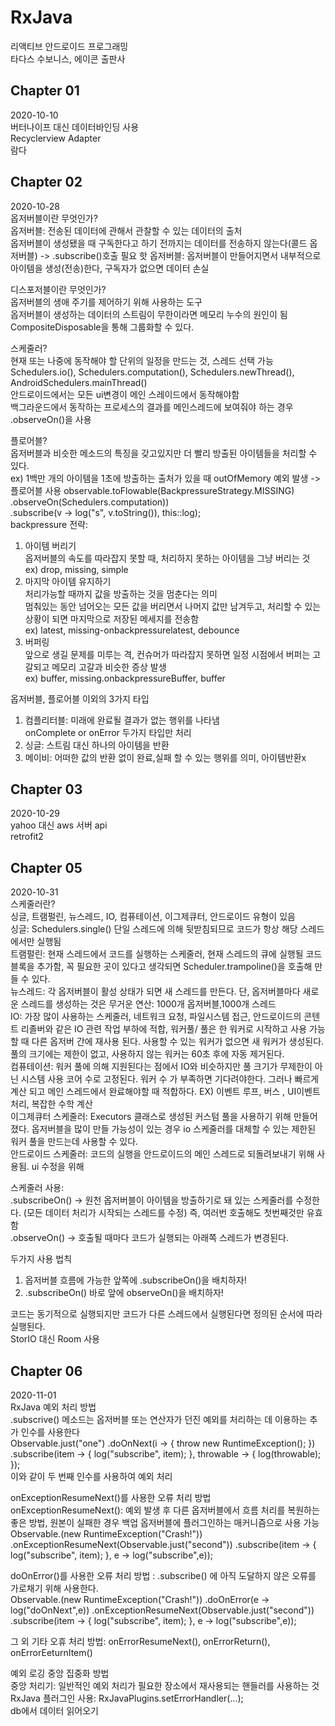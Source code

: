 # RxJava
리액티브 안드로이드 프로그래밍  
타다스 수보니스, 에이콘 출판사  

## Chapter 01  
2020-10-10  
버터나이프 대신 데이터바인딩 사용  
Recyclerview Adapter  
람다  

## Chapter 02  
2020-10-28  
옵저버블이란 무엇인가?  
옵저버블: 전송된 데이터에 관해서 관찰할 수 있는 데이터의 출처  
옵저버블이 생성됐을 때 구독한다고 하기 전까지는 데이터를 전송하지 않는다(콜드 옵저버블) -> .subscribe()호출 필요 
핫 옵저버블: 옵저버블이 만들어지면서 내부적으로 아이템을 생성(전송)한다, 구독자가 없으면 데이터 손실  

디스포저블이란 무엇인가?  
옵저버블의 생애 주기를 제어하기 위해 사용하는 도구  
옵저버블이 생성하는 데이터의 스트림이 무한이라면 메모리 누수의 원인이 됨  
CompositeDisposable을 통해 그룹화할 수 있다.  

스케줄러?  
현재 또는 나중에 동작해야 할 단위의 일정을 만드는 것, 스레드 선택 가능  
Schedulers.io(), Schedulers.computation(), Schedulers.newThread(), AndroidSchedulers.mainThread()  
안드로이드에서는 모든 ui변경이 메인 스레이드에서 동작해야함  
백그라운드에서 동작하는 프로세스의 결과를 메인스레드에 보여줘야 하는 경우 .observeOn()을 사용  

플로어블?  
옵저버블과 비슷한 메소드의 특징을 갖고있지만 더 빨리 방출된 아이템들을 처리할 수 있다.  
ex) 1백만 개의 아이템을 1초에 방출하는 출처가 있을 때 outOfMemory 예외 발생 -> 플로어블 사용
observable.toFlowable(BackpressureStrategy.MISSING)  
          .observeOn(Schedulers.computation))  
          .subscribe(v -> log("s", v.toString()), this::log);  
backpressure 전략:  
1. 아이템 버리기  
옵저버블의 속도를 따라잡지 못할 때, 처리하지 못하는 아이템을 그냥 버리는 것  
ex) drop, missing, simple  
2. 마지막 아이템 유지하기  
처리가능할 때까지 값을 방출하는 것을 멈춘다는 의미  
멈춰있는 동안 넘어오는 모든 값을 버리면서 나머지 값만 남겨두고, 처리할 수 있는 상황이 되면 마지막으로 저장된 메세지를 전송함  
ex) latest, missing-onbackpressurelatest, debounce  
3. 버퍼링  
앞으로 생길 문제를 미루는 격, 컨슈머가 따라잡지 못하면 일정 시점에서 버퍼는 고갈되고 메모리 고갈과 비슷한 증상 발생  
ex) buffer, missing.onbackpressureBuffer, buffer  

옵저버블, 플로어블 이외의 3가지 타입  
1. 컴플리터블: 미래에 완료될 결과가 없는 행위를 나타냄  
onComplete or onError 두가지 타입만 처리  
2. 싱글: 스트림 대신 하나의 아이템을 반환  
3. 메이비: 어떠한 값의 반환 없이 완료,실패 할 수 있는 행위를 의미, 아이템반환x  


## Chapter 03  
2020-10-29  
yahoo 대신 aws 서버 api  
retrofit2  

## Chapter 05  
2020-10-31  
스케줄러란?  
싱글, 트램펄린, 뉴스레드, IO, 컴퓨테이션, 이그제큐터, 안드로이드 유형이 있음  
싱글: Schedulers.single() 단일 스레드에 의해 뒷받침되므로 코드가 항상 해당 스레드에서만 실행됨  
트램펄린: 현재 스레드에서 코드를 실행하는 스케줄러, 현재 스레드의 큐에 실행될 코드 블록을 추가함, 꼭 필요한 곳이 있다고 생각되면 Scheduler.trampoline()을 호출해 만들 수 있다.  
뉴스레드: 각 옵저버블이 활성 상태가 되면 새 스레드를 만든다. 단, 옵저버블마다 새로운 스레드를 생성하는 것은 무거운 연산: 1000개 옵저버블,1000개 스레드  
IO: 가장 많이 사용하는 스케줄러, 네트워크 요청, 파일시스템 접근, 안드로이드의 콘텐트 리졸버와 같은 IO 관련 작업 부하에 적합, 워커풀/ 풀은 한 워커로 시작하고 사용 가능할 때 다른 옵저버 간에 재사용 된다. 사용할 수 있는 워커가 없으면 새 워커가 생성된다. 풀의 크기에는 제한이 없고, 사용하지 않는 워커는 60초 후에 자동 제거된다.   
컴퓨테이션: 워커 풀에 의해 지원된다는 점에서 IO와 비슷하지만 풀 크기가 무제한이 아닌 시스템 사용 코어 수로 고정된다. 워커 수 가 부족하면 기다려야한다. 그러나 빠르게 계산 되고 메인 스레드에서 완료해야할 때 적합하다. EX) 이벤트 루프, 버스 , UI이벤트 처리, 복잡한 수학 계산  
이그제큐터 스케줄러: Executors 클래스로 생성된 커스텀 풀을 사용하기 위해 만들어졌다. 옵저버블을 많이 만들 가능성이 있는 경우 io 스케줄러를 대체할 수 있는 제한된 워커 풀을 만드는데 사용할 수 있다.  
안드로이드 스케줄러: 코드의 실행을 안드로이드의 메인 스레드로 되돌려보내기 위해 사용됨. ui 수정을 위해  

스케줄러 사용:  
.subscribeOn() -> 원천 옵저버블이 아이템을 방출하기로 돼 있는 스케줄러를 수정한다. (모든 데이터 처리가 시작되는 스레드를 수정) 즉, 여러번 호출해도 첫번째것만 유효함  
.observeOn() -> 호출될 때마다 코드가 실행되는 아래쪽 스레드가 변경된다.  

두가지 사용 법칙  
1. 옵저버블 흐름에 가능한 앞쪽에 .subscribeOn()을 배치하자!  
2. .subscribeOn() 바로 앞에 observeOn()을 배치하자!  

코드는 동기적으로 실행되지만 코드가 다른 스레드에서 실행된다면 정의된 순서에 따라 실행된다.  
StorIO 대신 Room 사용  

## Chapter 06  
2020-11-01  
RxJava 예외 처리 방법  
.subscrive() 메소드는 옵저버블 또는 연산자가 던진 예외를 처리하는 데 이용하는 추가 인수를 사용한다  
Observable.just("one")
          .doOnNext(i -> {
                    throw new RuntimeException();
           })
           .subscribe(item -> {
                    log("subscribe", item);
            }, throwable -> {
                    log(throwable);
            });  
이와 같이 두 번째 인수를 사용하여 예외 처리  

onExceptionResumeNext()를 사용한 오류 처리 방법  
onExceptionResumeNext(): 예외 발생 후 다른 옵저버블에서 흐름 처리를 복원하는 좋은 방법, 원본이 실패한 경우 백업 옵저버블에 플러그인하는 매커니즘으로 사용 가능  
Observable.<String>(new RuntimeException("Crash!"))
          .onExceptionResumeNext(Observable.just("second"))
          .subscribe(item -> {
                    log("subscribe", item);
          }, e -> log("subscribe",e));  
  
doOnError()를 사용한 오류 처리 방법 : .subscribe() 에 아직 도달하지 않은 오류를 가로채기 위해 사용한다.  
Observable.<String>(new RuntimeException("Crash!"))
          .doOnError(e -> log("doOnNext",e))
          .onExceptionResumeNext(Observable.just("second"))
          .subscribe(item -> {
                    log("subscribe", item);
          }, e -> log("subscribe",e));  
  
그 외 기타 오휴 처리 방법: onErrorResumeNext(), onErrorReturn(), onErrorEeturnItem()  

예외 로깅 중앙 집중화 방법  
중앙 처리기: 일반적인 예외 처리가 필요한 장소에서 재사용되는 핸들러를 사용하는 것  
RxJava 플러그인 사용: RxJavaPlugins.setErrorHandler(...);  
db에서 데이터 읽어오기  


